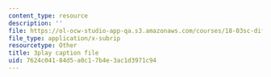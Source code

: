 ```yaml
---
content_type: resource
description: ''
file: https://ol-ocw-studio-app-qa.s3.amazonaws.com/courses/18-03sc-differential-equations-fall-2011/7624c04184d5a0c17b4e3ac1d3971c94_YUjdyKhWt6E.srt
file_type: application/x-subrip
resourcetype: Other
title: 3play caption file
uid: 7624c041-84d5-a0c1-7b4e-3ac1d3971c94
---
```

